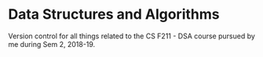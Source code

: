 # Data Structures and Algorithms

Version control for all things related to the CS F211 - DSA course pursued by me during Sem 2, 2018-19.
